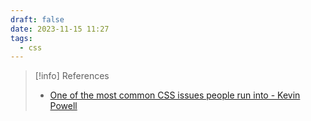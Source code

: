 ```yaml
---
draft: false
date: 2023-11-15 11:27
tags:
  - css
---
```






> [!info] References
> - [One of the most common CSS issues people run into - Kevin Powell](https://www.youtube.com/watch?v=6aHKdahOfCc)
